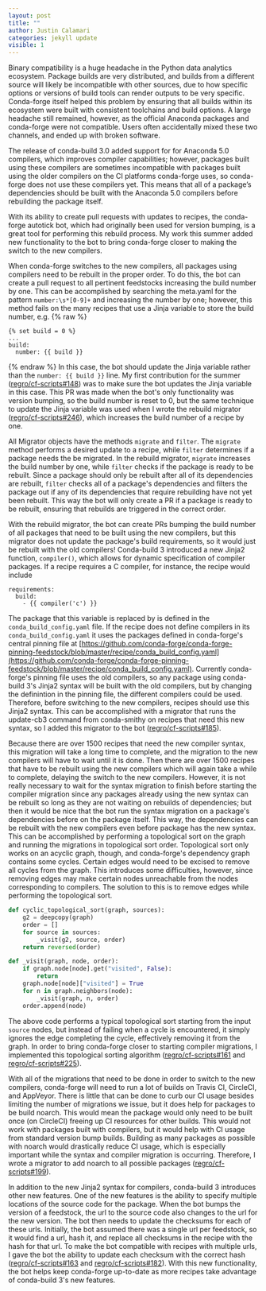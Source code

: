```yaml
---
layout: post
title: ""
author: Justin Calamari
categories: jekyll update
visible: 1
---
```


Binary compatibility is a huge headache in the Python data analytics
ecosystem. Package builds are very distributed, and builds from a different
source will likely be incompatible with other sources, due to how specific
options or versions of build tools can render outputs to be very specific.
Conda-forge itself helped this problem by ensuring that all builds within
its ecosystem were built with consistent toolchains and build options.  A
large headache still remained, however, as the official Anaconda packages
and conda-forge were not compatible. Users often accidentally mixed these
two channels, and ended up with broken software.

The release of conda-build 3.0 added support for for Anaconda 5.0 compilers,
which improves compiler capabilities; however, packages built using these
compilers are sometimes incompatible with packages built using the older
compilers on the CI platforms conda-forge uses, so conda-forge does not use
these compilers yet. This means that all of a package’s dependencies should
be built with the Anaconda 5.0 compilers before rebuilding the package
itself.

With its ability to create pull requests with updates to recipes, the
conda-forge autotick bot, which had originally been used for version
bumping, is a great tool for performing this rebuild process. My work this
summer added new functionality to the bot to bring conda-forge closer to
making the switch to the new compilers.

When conda-forge switches to the new compilers, all packages using compilers
need to be rebuilt in the proper order. To do this, the bot can create a
pull request to all pertinent feedstocks increasing the build number by one.
This can be accomplished by searching the meta.yaml for the pattern
`number:\s*[0-9]+` and increasing the number by one; however, this method
fails on the many recipes that use a Jinja variable to store the build
number, e.g.
{% raw %}
```
{% set build = 0 %}
...
build:
  number: {{ build }}
```
{% endraw %}
In this case, the bot should update the Jinja variable rather than the
`number: {{ build }}` line. My first contribution for the summer
([regro/cf-scripts#148][148]) was to make sure the bot updates the Jinja
variable in this case. This PR was made when the bot's only functionality
was version bumping, so the build number is reset to 0, but the same
technique to update the Jinja variable was used when I wrote the rebuild
migrator ([regro/cf-scripts#246][246]), which increases the build number of
a recipe by one.

All Migrator objects have the methods `migrate` and `filter`. The `migrate`
method performs a desired update to a recipe, while `filter` determines if a
package needs the be migrated. In the rebuild migrator, `migrate` increases
the build number by one, while `filter` checks if the package is ready to be
rebuilt. Since a package should only be rebuilt after all of its
dependencies are rebuilt, `filter` checks all of a package's dependencies
and filters the package out if any of its dependencies that require
rebuilding have not yet been rebuilt. This way the bot will only create a PR
if a package is ready to be rebuilt, ensuring that rebuilds are triggered in
the correct order.

With the rebuild migrator, the bot can create PRs bumping the build number
of all packages that need to be built using the new compilers, but this
migrator does not update the package's build requirements, so it would just
be rebuilt with the old compilers! Conda-build 3 introduced a new Jinja2
function, `compiler()`, which allows for dynamic specification of compiler
packages. If a recipe requires a C compiler, for instance, the recipe would
include
```
requirements:
  build:
    - {{ compiler('c') }}
```
The package that this variable is replaced by is defined in the
`conda_build_config.yaml` file. If the recipe does not define compilers in
its `conda_build_config.yaml` it uses the packages defined in conda-forge's
central pinning file at
[https://github.com/conda-forge/conda-forge-pinning-feedstock/blob/master/recipe/conda_build_config.yaml](https://github.com/conda-forge/conda-forge-pinning-feedstock/blob/master/recipe/conda_build_config.yaml).
Currently conda-forge's pinning file uses the old compilers, so any package
using conda-build 3's Jinja2 syntax will be built with the old compilers,
but by changing the definintion in the pinning file, the different compilers
could be used. Therefore, before switching to the new compilers, recipes
should use this Jinja2 syntax. This can be accomplished with a migrator that
runs the update-cb3 command from conda-smithy on recipes that need this new
syntax, so I added this migrator to the bot ([regro/cf-scripts#185][185]).

Because there are over 1500 recipes that need the new compiler syntax, this
migration will take a long time to complete, and the migration to the new
compilers will have to wait until it is done. Then there are over 1500
recipes that have to be rebuilt using the new compilers which will again
take a while to complete, delaying the switch to the new compilers. However,
it is not really necessary to wait for the syntax migration to finish before
starting the compiler migration since any packages already using the new
syntax can be rebuilt so long as they are not waiting on rebuilds of
dependencies; but then it would be nice that the bot run the syntax
migration on a package's dependencies before on the package itself. This
way, the dependencies can be rebuilt with the new compilers even before
package has the new syntax. This can be accomplished by performing a
topological sort on the graph and running the migrations in topological sort
order. Topological sort only works on an acyclic graph, though, and
conda-forge's dependency graph contains some cycles. Certain edges would
need to be excised to remove all cycles from the graph. This introduces some
difficulties, however, since removing edges may make certain nodes
unreachable from the nodes corresponding to compilers. The solution to this
is to remove edges while performing the topological sort.
```python
def cyclic_topological_sort(graph, sources):
    g2 = deepcopy(graph)
    order = []
    for source in sources:
        _visit(g2, source, order)
    return reversed(order)

def _visit(graph, node, order):
    if graph.node[node].get("visited", False):
        return
    graph.node[node]["visited"] = True
    for n in graph.neighbors(node):
        _visit(graph, n, order)
    order.append(node)
```
The above code performs a typical topological sort starting from the input
`source` nodes, but instead of failing when a cycle is encountered, it
simply ignores the edge completing the cycle, effectively removing it from
the graph. In order to bring conda-forge closer to starting compiler
migrations, I implemented this topological sorting algorithm
([regro/cf-scripts#161][161] and [regro/cf-scripts#225][225]).

With all of the migrations that need to be done in order to switch to the
new compilers, conda-forge will need to run a lot of builds on Travis CI,
CircleCI, and AppVeyor. There is little that can be done to curb our CI
usage besides limiting the number of migrations we issue, but it does help
for packages to be build noarch. This would mean the package would only need
to be built once (on CircleCI) freeing up CI resources for other builds. This
would not work with packages built with compilers, but it would help with CI
usage from standard version bump builds. Building as many packages as
possible with noarch would drastically reduce CI usage, which is especially
important while the syntax and compiler migration is occurring. Therefore, I
wrote a migrator to add noarch to all possible packages
([regro/cf-scripts#199][199]).

In addition to the new Jinja2 syntax for compilers, conda-build 3 introduces
other new features. One of the new features is the ability to specify
multiple locations of the source code for the package. When the bot bumps
the version of a feedstock, the url to the source code also changes to the
url for the new version. The bot then needs to update the checksums for each
of these urls. Initially, the bot assumed there was a single url per
feedstock, so it would find a url, hash it, and replace all checksums in the
recipe with the hash for that url. To make the bot compatible with
recipes with multiple urls, I gave the bot the ability to update each checksum
with the correct hash ([regro/cf-scripts#163][163] and
[regro/cf-scripts#182][182]). With this new functionality, the bot helps
keep conda-forge up-to-date as more recipes take advantage of conda-build
3's new features.

[148]: https://github.com/regro/cf-scripts/pull/148 
[246]: https://github.com/regro/cf-scripts/pull/246
[185]: https://github.com/regro/cf-scripts/pull/185
[161]: https://github.com/regro/cf-scripts/pull/161
[225]: https://github.com/regro/cf-scripts/pull/225
[199]: https://github.com/regro/cf-scripts/pull/199
[163]: https://github.com/regro/cf-scripts/pull/163
[182]: https://github.com/regro/cf-scripts/pull/182
